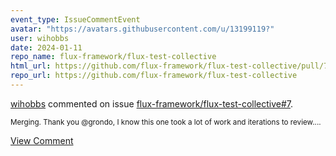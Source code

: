 ```yaml
---
event_type: IssueCommentEvent
avatar: "https://avatars.githubusercontent.com/u/13199119?"
user: wihobbs
date: 2024-01-11
repo_name: flux-framework/flux-test-collective
html_url: https://github.com/flux-framework/flux-test-collective/pull/7
repo_url: https://github.com/flux-framework/flux-test-collective
---
```


<a href='https://github.com/wihobbs' target='_blank'>wihobbs</a> commented on issue <a href='https://github.com/flux-framework/flux-test-collective/pull/7' target='_blank'>flux-framework/flux-test-collective#7</a>.

<small>Merging. Thank you @grondo, I know this one took a lot of work and iterations to review....</small>

<a href='https://github.com/flux-framework/flux-test-collective/pull/7' target='_blank'>View Comment</a>